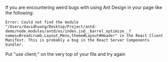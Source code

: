 If you are encountering weird bugs with using Ant Design in your page like the following:

```
Error: Could not find the module "/Users/davidhuang/Desktop/Project/antd-demo/node_modules/antd/es/index.js@__barrel_optimize__?names=Breadcrumb,Layout,Menu,theme#Layout#Header" in the React Client Manifest. This is probably a bug in the React Server Components bundler.
```

Put "use client;" on the very top of your file and try again
